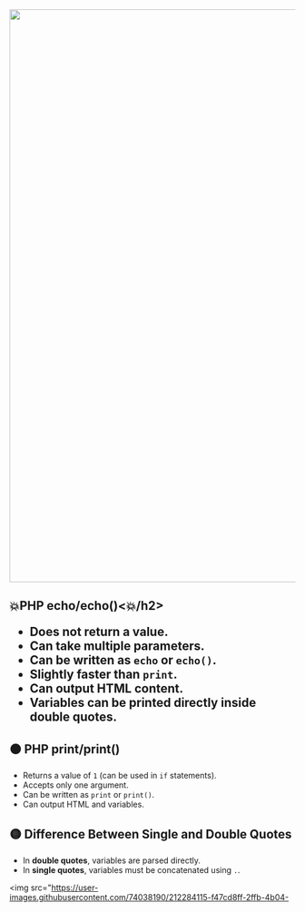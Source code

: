 <img src="https://user-images.githubusercontent.com/74038190/212284115-f47cd8ff-2ffb-4b04-b5bf-4d1c14c0247f.gif" width="1010">

<h2>💥PHP echo/echo()<💥/h2>
<ul>
  <li>Does not return a value.</li>
  <li>Can take multiple parameters.</li>
  <li>Can be written as <code>echo</code> or <code>echo()</code>.</li>
  <li>Slightly faster than <code>print</code>.</li>
  <li>Can output HTML content.</li>
  <li>Variables can be printed directly inside double quotes.</li>
</ul>

<h2>🟠 PHP print/print()</h2>
<ul>
  <li>Returns a value of <code>1</code> (can be used in <code>if</code> statements).</li>
  <li>Accepts only one argument.</li>
  <li>Can be written as <code>print</code> or <code>print()</code>.</li>
  <li>Can output HTML and variables.</li>
</ul>

<h2>🟡 Difference Between Single and Double Quotes</h2>
<ul>
  <li>In <strong>double quotes</strong>, variables are parsed directly.</li>
  <li>In <strong>single quotes</strong>, variables must be concatenated using <code>.</code>.</li>
</ul>

<img src="https://user-images.githubusercontent.com/74038190/212284115-f47cd8ff-2ffb-4b04-
